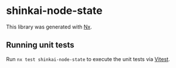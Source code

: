 # shinkai-node-state

This library was generated with [Nx](https://nx.dev).

## Running unit tests

Run `nx test shinkai-node-state` to execute the unit tests via [Vitest](https://vitest.dev/).
